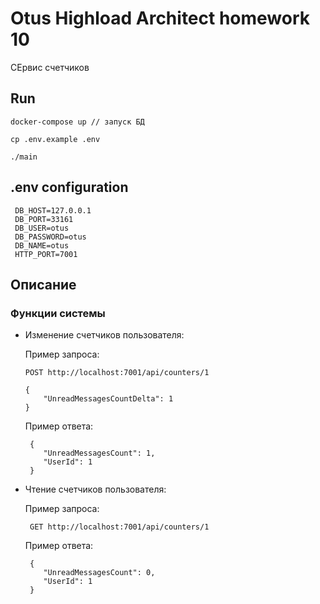 # Otus Highload Architect homework 10

СЕрвис счетчиков

## Run

    docker-compose up // запуск БД

    cp .env.example .env

    ./main

## .env configuration

     DB_HOST=127.0.0.1
     DB_PORT=33161
     DB_USER=otus
     DB_PASSWORD=otus
     DB_NAME=otus
     HTTP_PORT=7001


## Описание

### Функции системы

- Изменение счетчиков пользователя:

  Пример запроса:

      POST http://localhost:7001/api/counters/1
      
      {
          "UnreadMessagesCountDelta": 1
      }

  Пример ответа:
      
       {
          "UnreadMessagesCount": 1,
          "UserId": 1
       }      

- Чтение счетчиков пользователя:
   
   Пример запроса:

       GET http://localhost:7001/api/counters/1    

   Пример ответа:

       {
          "UnreadMessagesCount": 0,
          "UserId": 1
       }

